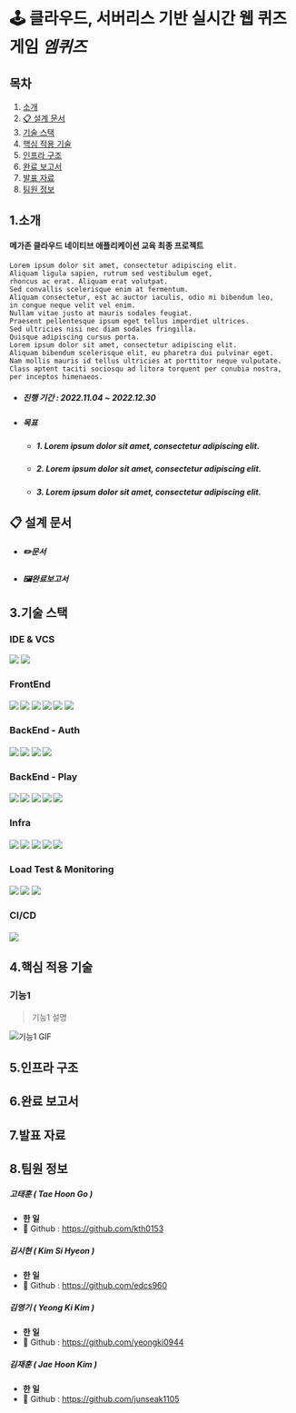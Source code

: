 # 🕹 클라우드, 서버리스 기반 실시간 웹 퀴즈 게임 *엠퀴즈*

## 목차
1. [소개](#1소개)
2. [📋 설계 문서](#📋-설계-문서)
3. [기술 스택](#3기술-스택)
4. [핵심 적용 기술](#4핵심-적용-기술)
5. [인프라 구조](#5인프라-구조)
6. [완료 보고서](#6완료-보고서)
7. [발표 자료](7발표-자료)
8. [팀원 정보](#8팀원-정보)

## 1.소개

#### 메가존 클라우드 네이티브 애플리케이션 교육 최종 프로젝트
```text
Lorem ipsum dolor sit amet, consectetur adipiscing elit.
Aliquam ligula sapien, rutrum sed vestibulum eget, 
rhoncus ac erat. Aliquam erat volutpat. 
Sed convallis scelerisque enim at fermentum. 
Aliquam consectetur, est ac auctor iaculis, odio mi bibendum leo, 
in congue neque velit vel enim. 
Nullam vitae justo at mauris sodales feugiat. 
Praesent pellentesque ipsum eget tellus imperdiet ultrices. 
Sed ultricies nisi nec diam sodales fringilla. 
Quisque adipiscing cursus porta. 
Lorem ipsum dolor sit amet, consectetur adipiscing elit. 
Aliquam bibendum scelerisque elit, eu pharetra dui pulvinar eget. 
Nam mollis mauris id tellus ultricies at porttitor neque vulputate. 
Class aptent taciti sociosqu ad litora torquent per conubia nostra, per inceptos himenaeos.
```

- ##### 진행 기간 : 2022.11.04 ~ 2022.12.30

- ##### 목표

  - ##### 1. Lorem ipsum dolor sit amet, consectetur adipiscing elit.
  - ##### 2. Lorem ipsum dolor sit amet, consectetur adipiscing elit.
  - ##### 3. Lorem ipsum dolor sit amet, consectetur adipiscing elit.


## 📋 설계 문서 


- ##### ✏️문서

- ##### 🖼완료보고서


## 3.기술 스택

### IDE & VCS
<img src="https://img.shields.io/badge/IntelliJ IDEA-000000?style=for-the-badge&logo=IntelliJ IDEA&logoColor=white"> 
<img src="https://img.shields.io/badge/Github-181717?style=for-the-badge&logo=Github&logoColor=white"> 




### FrontEnd
#### <img src="https://img.shields.io/badge/React-61DAFB?style=for-the-badge&logo=React&logoColor=white"> <img src="https://img.shields.io/badge/Redux-764ABC?style=for-the-badge&logo=Redux&logoColor=white"> <img src="https://img.shields.io/badge/MUI-007FFF?style=for-the-badge&logo=MUI&logoColor=white"> <img src="https://img.shields.io/badge/Axios-5A29E4?style=for-the-badge&logo=Axios&logoColor=white"> <img src="https://img.shields.io/badge/Create React App-09D3AC?style=for-the-badge&logo=Create React App&logoColor=white"> <img src="https://img.shields.io/badge/React Router-CA4245?style=for-the-badge&logo=React Router&logoColor=white"> 





### BackEnd - Auth
#### <img src="https://img.shields.io/badge/Spring_Boot-6DB33F?style=for-the-badge&logo=SpringBoot&logoColor=white"> <img src="https://img.shields.io/badge/Spring Security-6DB33F?style=for-the-badge&logo=Spring Security&logoColor=white"> <img src="https://img.shields.io/badge/MySQL-4479A1?style=for-the-badge&logo=MySQL&logoColor=white"> <img src="https://img.shields.io/badge/Redis-DC382D?style=for-the-badge&logo=Redis&logoColor=white"> 


### BackEnd - Play
#### <img src="https://img.shields.io/badge/Spring_Boot-6DB33F?style=for-the-badge&logo=SpringBoot&logoColor=white"> <img src="https://img.shields.io/badge/RabbitMQ-FF6600?style=for-the-badge&logo=RabbitMQ&logoColor=white"> <img src="https://img.shields.io/badge/Socket.io-010101?style=for-the-badge&logo=Socket.io&logoColor=white"> <img src="https://img.shields.io/badge/Redis-DC382D?style=for-the-badge&logo=Redis&logoColor=white"> <img src="https://img.shields.io/badge/AWS DynamoDB-4053D6?style=for-the-badge&logo=Amazon DynamoDB&logoColor=white"> 

### Infra
#### <img src="https://img.shields.io/badge/AWS ECS-FF9900?style=for-the-badge&logo=Amazon ECS&logoColor=white"> <img src="https://img.shields.io/badge/AWS EC2-FF9900?style=for-the-badge&logo=Amazon EC2&logoColor=white"> <img src="https://img.shields.io/badge/Docker-2496ED?style=for-the-badge&logo=Docker&logoColor=white"> <img src="https://img.shields.io/badge/Amazon API Gateway-FF4F8B?style=for-the-badge&logo=Amazon API Gateway&logoColor=white"> <img src="https://img.shields.io/badge/AWS Lambda-FF9900?style=for-the-badge&logo=AWS Lambda&logoColor=white">

### Load Test & Monitoring
#### <img src="https://img.shields.io/badge/Locust-6DB33F?style=for-the-badge&logo=Locust&logoColor=white"> <img src="https://img.shields.io/badge/Amazon CloudWatch-FF4F8B?style=for-the-badge&logo=Amazon CloudWatch&logoColor=white"> <img src="https://img.shields.io/badge/Grafana-F46800?style=for-the-badge&logo=Grafana&logoColor=white">

### CI/CD
#### <img src="https://img.shields.io/badge/Jenkins-D24939?style=for-the-badge&logo=Jenkins&logoColor=white"> 










## 4.핵심 적용 기술 

### 기능1
> 기능1 설명

![기능1 GIF](README.assets/기능1.gif)





## 5.인프라 구조 

## 6.완료 보고서

## 7.발표 자료

## 8.팀원 정보 

##### 고태훈 ( Tae Hoon Go )

- **한 일**
- 🍒 Github : https://github.com/kth0153

##### 김시현 ( Kim Si Hyeon )

- **한 일**
- 🍓 Github : https://github.com/edcs960

##### 김영기 ( Yeong Ki Kim )

- **한 일**
- 🍐 Github : https://github.com/yeongki0944

##### 김재훈 ( Jae Hoon Kim )

- **한 일**
- 🍈 Github : https://github.com/junseak1105
